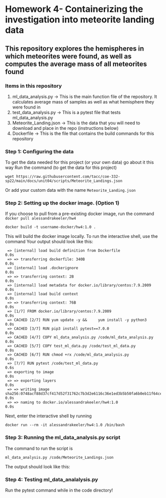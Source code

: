 # Homework 4- Containerizing the investigation into meteorite landing data
## This repository explores the hemispheres in which meteorites were found, as well as computes the average mass of all meteorites found 

### Items in this repository
1. ml_data_analysis.py -> This is the main function file of the repository. It calculates average mass of samples as well as what hemisphere they were found in 
2. test_data_analysis.py -> This is a pytest file that tests ml_data_analysis.py
3. Meteorite_Landing.json -> This is the data that you will need to download and place in the repo (instructions below)
4. Dockerfile -> This is the file that contains the build commands for this repository 


### Step 1: Configuring the data 
To get the data needed for this project (or your own data) go about it this way 
Run the command (to get the data for this project)

```wget https://raw.githubusercontent.com/tacc/coe-332-sp22/main/docs/unit04/scripts/Meteorite_Landings.json```

Or add your custom data with the name ```Meteorite_Landing.json```


### Step 2: Setting up the docker image. (Option 1)
If you choose to pull from a pre-existing docker image, run the command 
```docker pull alessandrakeeler/hw4```

```docker build -t username-docker/hw4:1.0 . ```

This will build the docker image locally. To run the interactive shell, use the command 
Your output should look like this:
```[+] Building 0.7s (12/12) FINISHED                                                                        
 => [internal] load build definition from Dockerfile                                                 0.0s
 => => transferring dockerfile: 340B                                                                 0.0s
 => [internal] load .dockerignore                                                                    0.0s
 => => transferring context: 2B                                                                      0.0s
 => [internal] load metadata for docker.io/library/centos:7.9.2009                                   0.0s
 => [internal] load build context                                                                    0.0s
 => => transferring context: 76B                                                                     0.0s
 => [1/7] FROM docker.io/library/centos:7.9.2009                                                     0.0s
 => CACHED [2/7] RUN yum update -y &&     yum install -y python3                                     0.0s
 => CACHED [3/7] RUN pip3 install pytest==7.0.0                                                      0.0s
 => CACHED [4/7] COPY ml_data_analysis.py /code/ml_data_analysis.py                                  0.0s
 => CACHED [5/7] COPY test_ml_data.py /code/test_ml_data.py                                          0.0s
 => CACHED [6/7] RUN chmod +rx /code/ml_data_analysis.py                                             0.0s
 => [7/7] RUN pytest /code/test_ml_data.py                                                           0.6s
 => exporting to image                                                                               0.0s
 => => exporting layers                                                                              0.0s
 => => writing image sha256:0748acf88d37cf417d52f31762c7b3d2e6116c36e1ed3b5b50fa6b0eb11f64ce         0.0s
 => => naming to docker.io/alessandrakeeler/hw4:1.0                                                  0.0s
```


Next, enter the interactive shell by running

```docker run --rm -it alessandrakeeler/hw4:1.0 /bin/bash```



### Step 3: Running the ml_data_analysis.py script 
The command to run the script is

```ml_data_analysis.py /code/Meteorite_Landings.json```

The output should look like this:


### Step 4: Testing ml_data_analalysis.py 
Run the pytest command while in the code directory! 





